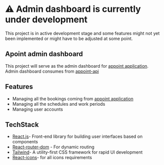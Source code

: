 # ⚠️ Admin dashboard is currently under development
This project is in active development stage and some features might not yet been implemented or might have to be adjusted at some point.

## Apoint admin dashboard
This project will serve as the admin dashboard for [appoint application](https://github.com/mrsisk/appoint). Admin dashboard consumes from [appoint-api](https://github.com/mrsisk/appoint-api)

## Features
- Managing all the bookings coming from [appoint application](https://github.com/mrsisk/appoint)
- Managing all the schedules and work periods
- Managing user accounts

## TechStack
- [React.js](https://beta.reactjs.org/)- Front-end library for building user interfaces based on components
- [React-router-dom](https://reactrouter.com/en/main) - For dynamic routing
- [Tailwind](https://tailwindcss.com/)- A utility-first CSS framework for rapid UI development
- [React-icons](https://react-icons.github.io/react-icons/)- for all icons requirements
